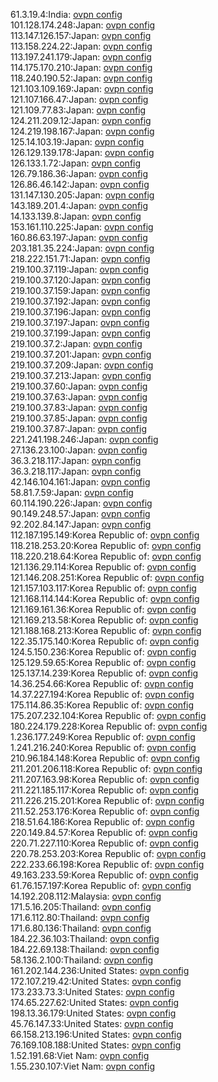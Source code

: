 61.3.19.4:India: [ovpn config](vpn/61_3_19_4.ovpn)  
101.128.174.248:Japan: [ovpn config](vpn/101_128_174_248.ovpn)  
113.147.126.157:Japan: [ovpn config](vpn/113_147_126_157.ovpn)  
113.158.224.22:Japan: [ovpn config](vpn/113_158_224_22.ovpn)  
113.197.241.179:Japan: [ovpn config](vpn/113_197_241_179.ovpn)  
114.175.170.210:Japan: [ovpn config](vpn/114_175_170_210.ovpn)  
118.240.190.52:Japan: [ovpn config](vpn/118_240_190_52.ovpn)  
121.103.109.169:Japan: [ovpn config](vpn/121_103_109_169.ovpn)  
121.107.166.47:Japan: [ovpn config](vpn/121_107_166_47.ovpn)  
121.109.77.83:Japan: [ovpn config](vpn/121_109_77_83.ovpn)  
124.211.209.12:Japan: [ovpn config](vpn/124_211_209_12.ovpn)  
124.219.198.167:Japan: [ovpn config](vpn/124_219_198_167.ovpn)  
125.14.103.19:Japan: [ovpn config](vpn/125_14_103_19.ovpn)  
126.129.139.178:Japan: [ovpn config](vpn/126_129_139_178.ovpn)  
126.133.1.72:Japan: [ovpn config](vpn/126_133_1_72.ovpn)  
126.79.186.36:Japan: [ovpn config](vpn/126_79_186_36.ovpn)  
126.86.46.142:Japan: [ovpn config](vpn/126_86_46_142.ovpn)  
131.147.130.205:Japan: [ovpn config](vpn/131_147_130_205.ovpn)  
143.189.201.4:Japan: [ovpn config](vpn/143_189_201_4.ovpn)  
14.133.139.8:Japan: [ovpn config](vpn/14_133_139_8.ovpn)  
153.161.110.225:Japan: [ovpn config](vpn/153_161_110_225.ovpn)  
160.86.63.197:Japan: [ovpn config](vpn/160_86_63_197.ovpn)  
203.181.35.224:Japan: [ovpn config](vpn/203_181_35_224.ovpn)  
218.222.151.71:Japan: [ovpn config](vpn/218_222_151_71.ovpn)  
219.100.37.119:Japan: [ovpn config](vpn/219_100_37_119.ovpn)  
219.100.37.120:Japan: [ovpn config](vpn/219_100_37_120.ovpn)  
219.100.37.159:Japan: [ovpn config](vpn/219_100_37_159.ovpn)  
219.100.37.192:Japan: [ovpn config](vpn/219_100_37_192.ovpn)  
219.100.37.196:Japan: [ovpn config](vpn/219_100_37_196.ovpn)  
219.100.37.197:Japan: [ovpn config](vpn/219_100_37_197.ovpn)  
219.100.37.199:Japan: [ovpn config](vpn/219_100_37_199.ovpn)  
219.100.37.2:Japan: [ovpn config](vpn/219_100_37_2.ovpn)  
219.100.37.201:Japan: [ovpn config](vpn/219_100_37_201.ovpn)  
219.100.37.209:Japan: [ovpn config](vpn/219_100_37_209.ovpn)  
219.100.37.213:Japan: [ovpn config](vpn/219_100_37_213.ovpn)  
219.100.37.60:Japan: [ovpn config](vpn/219_100_37_60.ovpn)  
219.100.37.63:Japan: [ovpn config](vpn/219_100_37_63.ovpn)  
219.100.37.83:Japan: [ovpn config](vpn/219_100_37_83.ovpn)  
219.100.37.85:Japan: [ovpn config](vpn/219_100_37_85.ovpn)  
219.100.37.87:Japan: [ovpn config](vpn/219_100_37_87.ovpn)  
221.241.198.246:Japan: [ovpn config](vpn/221_241_198_246.ovpn)  
27.136.23.100:Japan: [ovpn config](vpn/27_136_23_100.ovpn)  
36.3.218.117:Japan: [ovpn config](vpn/36_3_218_117.ovpn)  
36.3.218.117:Japan: [ovpn config](vpn/36_3_218_117.ovpn)  
42.146.104.161:Japan: [ovpn config](vpn/42_146_104_161.ovpn)  
58.81.7.59:Japan: [ovpn config](vpn/58_81_7_59.ovpn)  
60.114.190.226:Japan: [ovpn config](vpn/60_114_190_226.ovpn)  
90.149.248.57:Japan: [ovpn config](vpn/90_149_248_57.ovpn)  
92.202.84.147:Japan: [ovpn config](vpn/92_202_84_147.ovpn)  
112.187.195.149:Korea Republic of: [ovpn config](vpn/112_187_195_149.ovpn)  
118.218.253.20:Korea Republic of: [ovpn config](vpn/118_218_253_20.ovpn)  
118.220.218.64:Korea Republic of: [ovpn config](vpn/118_220_218_64.ovpn)  
121.136.29.114:Korea Republic of: [ovpn config](vpn/121_136_29_114.ovpn)  
121.146.208.251:Korea Republic of: [ovpn config](vpn/121_146_208_251.ovpn)  
121.157.103.117:Korea Republic of: [ovpn config](vpn/121_157_103_117.ovpn)  
121.168.114.144:Korea Republic of: [ovpn config](vpn/121_168_114_144.ovpn)  
121.169.161.36:Korea Republic of: [ovpn config](vpn/121_169_161_36.ovpn)  
121.169.213.58:Korea Republic of: [ovpn config](vpn/121_169_213_58.ovpn)  
121.188.168.213:Korea Republic of: [ovpn config](vpn/121_188_168_213.ovpn)  
122.35.175.140:Korea Republic of: [ovpn config](vpn/122_35_175_140.ovpn)  
124.5.150.236:Korea Republic of: [ovpn config](vpn/124_5_150_236.ovpn)  
125.129.59.65:Korea Republic of: [ovpn config](vpn/125_129_59_65.ovpn)  
125.137.14.239:Korea Republic of: [ovpn config](vpn/125_137_14_239.ovpn)  
14.36.254.66:Korea Republic of: [ovpn config](vpn/14_36_254_66.ovpn)  
14.37.227.194:Korea Republic of: [ovpn config](vpn/14_37_227_194.ovpn)  
175.114.86.35:Korea Republic of: [ovpn config](vpn/175_114_86_35.ovpn)  
175.207.232.104:Korea Republic of: [ovpn config](vpn/175_207_232_104.ovpn)  
180.224.179.228:Korea Republic of: [ovpn config](vpn/180_224_179_228.ovpn)  
1.236.177.249:Korea Republic of: [ovpn config](vpn/1_236_177_249.ovpn)  
1.241.216.240:Korea Republic of: [ovpn config](vpn/1_241_216_240.ovpn)  
210.96.184.148:Korea Republic of: [ovpn config](vpn/210_96_184_148.ovpn)  
211.201.206.118:Korea Republic of: [ovpn config](vpn/211_201_206_118.ovpn)  
211.207.163.98:Korea Republic of: [ovpn config](vpn/211_207_163_98.ovpn)  
211.221.185.117:Korea Republic of: [ovpn config](vpn/211_221_185_117.ovpn)  
211.226.215.201:Korea Republic of: [ovpn config](vpn/211_226_215_201.ovpn)  
211.52.253.176:Korea Republic of: [ovpn config](vpn/211_52_253_176.ovpn)  
218.51.64.186:Korea Republic of: [ovpn config](vpn/218_51_64_186.ovpn)  
220.149.84.57:Korea Republic of: [ovpn config](vpn/220_149_84_57.ovpn)  
220.71.227.110:Korea Republic of: [ovpn config](vpn/220_71_227_110.ovpn)  
220.78.253.203:Korea Republic of: [ovpn config](vpn/220_78_253_203.ovpn)  
222.233.66.198:Korea Republic of: [ovpn config](vpn/222_233_66_198.ovpn)  
49.163.233.59:Korea Republic of: [ovpn config](vpn/49_163_233_59.ovpn)  
61.76.157.197:Korea Republic of: [ovpn config](vpn/61_76_157_197.ovpn)  
14.192.208.112:Malaysia: [ovpn config](vpn/14_192_208_112.ovpn)  
171.5.16.205:Thailand: [ovpn config](vpn/171_5_16_205.ovpn)  
171.6.112.80:Thailand: [ovpn config](vpn/171_6_112_80.ovpn)  
171.6.80.136:Thailand: [ovpn config](vpn/171_6_80_136.ovpn)  
184.22.36.103:Thailand: [ovpn config](vpn/184_22_36_103.ovpn)  
184.22.69.138:Thailand: [ovpn config](vpn/184_22_69_138.ovpn)  
58.136.2.100:Thailand: [ovpn config](vpn/58_136_2_100.ovpn)  
161.202.144.236:United States: [ovpn config](vpn/161_202_144_236.ovpn)  
172.107.219.42:United States: [ovpn config](vpn/172_107_219_42.ovpn)  
173.233.73.3:United States: [ovpn config](vpn/173_233_73_3.ovpn)  
174.65.227.62:United States: [ovpn config](vpn/174_65_227_62.ovpn)  
198.13.36.179:United States: [ovpn config](vpn/198_13_36_179.ovpn)  
45.76.147.33:United States: [ovpn config](vpn/45_76_147_33.ovpn)  
66.158.213.196:United States: [ovpn config](vpn/66_158_213_196.ovpn)  
76.169.108.188:United States: [ovpn config](vpn/76_169_108_188.ovpn)  
1.52.191.68:Viet Nam: [ovpn config](vpn/1_52_191_68.ovpn)  
1.55.230.107:Viet Nam: [ovpn config](vpn/1_55_230_107.ovpn)  
